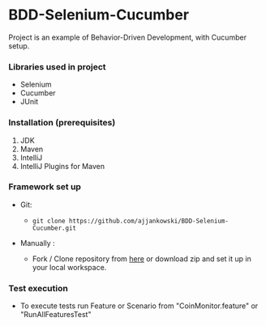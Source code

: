 # BDD-Selenium-Cucumber

Project is an example of Behavior-Driven Development, with Cucumber setup.

### Libraries used in project
* Selenium
* Cucumber
* JUnit

### Installation (prerequisites)

1. JDK
2. Maven
3. IntelliJ
4. IntelliJ Plugins for Maven

### Framework set up

* Git:

    *     git clone https://github.com/ajjankowski/BDD-Selenium-Cucumber.git

* Manually :

    * Fork / Clone repository from [here](https://github.com/ajjankowski/BDD-Selenium-Cucumber/archive/refs/heads/main.zip) or download zip and set
      it up in your local workspace.

### Test execution

* To execute tests run Feature or Scenario from "CoinMonitor.feature" or "RunAllFeaturesTest"
